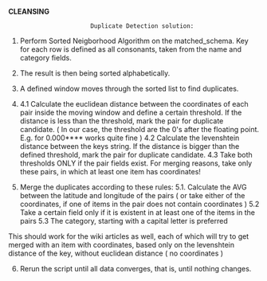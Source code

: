 ************************************************CLEANSING************************************************


			    	       Duplicate Detection solution:

1. Perform Sorted Neigborhood Algorithm on the matched_schema. Key for each row is defined as all consonants, taken from the name and category fields.
2. The result is then being sorted alphabetically.
3. A defined window moves through the sorted list to find duplicates.
4. 
	4.1 Calculate the euclidean distance between the coordinates of each pair inside the moving window and define a certain threshold. If the distance is less than the threshold, mark the pair for duplicate candidate. ( In our case, the threshold are the 0's after the floating point. E.g. for 0.000**** works quite fine )
	4.2 Calculate the levenshtein distance between the keys string. If the distance is bigger than the defined threshold, mark the pair for duplicate candidate.
	4.3 Take both thresholds ONLY if the pair fields exist. For merging reasons, take only these pairs, in which at least one item has coordinates! 


5. Merge the duplicates according to these rules:
	5.1. Calculate the AVG between the latitude and longitude of the pairs ( or take either of the coordinates, if one of items in the pair does not contain coordinates )
	5.2  Take a certain field only if it is existent in at least one of the items in the pairs
	5.3  The category, starting with a capital letter is preferred


This should work for the wiki articles as well, each of which will try to get merged with an item with coordinates, based only on the levenshtein distance of the key, without euclidean distance ( no coordinates )

6. Rerun the script until all data converges, that is, until nothing changes.



